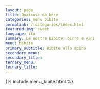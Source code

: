 ```yaml
---
layout: page
title: Qualcosa da bere
categories: menu bibite
permalink: /:categories/index.html
featured-img: sweet
language: ita
summary: Le nostre bibite, birre e vini
menu: bibite
primary_subtitle: Bibite alla spina
secondary_menu: 
secondary_title: 
ternary_menu: 
ternary_title: 
---
```


{% include menu_bibite.html %}














